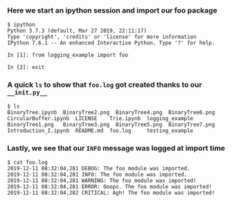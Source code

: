### Here we start an ipython session and import our foo package

```
$ ipython
Python 3.7.3 (default, Mar 27 2019, 22:11:17) 
Type 'copyright', 'credits' or 'license' for more information
IPython 7.6.1 -- An enhanced Interactive Python. Type '?' for help.

In [1]: from logging_example import foo

In [2]: exit
```

###  A quick `ls` to show that `foo.log` got created thanks to our `__init.py__`

```
$ ls
BinaryTree.ipynb  BinaryTree2.png  BinaryTree4.png  BinaryTree6.png  CircularBuffer.ipynb  LICENSE    Trie.ipynb  logging_example
BinaryTree1.png   BinaryTree3.png  BinaryTree5.png  BinaryTree7.png  Introduction_I.ipynb  README.md  foo.log     testing_example
```

### Lastly, we see that our `INFO` message was logged at import time

```
$ cat foo.log 
2019-12-11 08:32:04,281 DEBUG: The foo module was imported.
2019-12-11 08:32:04,281 INFO: The foo module was imported.
2019-12-11 08:32:04,281 WARNING: The foo module was imported!
2019-12-11 08:32:04,281 ERROR: Ooops. The foo module was imported!
2019-12-11 08:32:04,282 CRITICAL: Agh! The foo module was imported!
```
